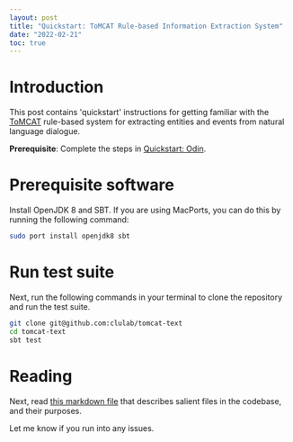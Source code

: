 ```yaml
---
layout: post
title: "Quickstart: ToMCAT Rule-based Information Extraction System"
date: "2022-02-21"
toc: true
---
```


# Introduction

This post contains 'quickstart' instructions for getting familiar with the
[ToMCAT](https://ml4ai.github.io/tomcat) rule-based system for extracting
entities and events from natural language dialogue.

**Prerequisite**: Complete the steps in [Quickstart: Odin](/posts/quickstart-odin.html).

# Prerequisite software

Install OpenJDK 8 and SBT. If you are using MacPorts, you can do this by running the
following command:

```bash
sudo port install openjdk8 sbt
```

# Run test suite

Next, run the following commands in your terminal to clone the repository and
run the test suite.

```bash
git clone git@github.com:clulab/tomcat-text
cd tomcat-text
sbt test
```

# Reading

Next, read [this markdown
file](https://github.com/clulab/tomcat-text/blob/master/docs/Doc_for_ASIST_Odin.md)
that describes salient files in the codebase, and their purposes.

Let me know if you run into any issues.
